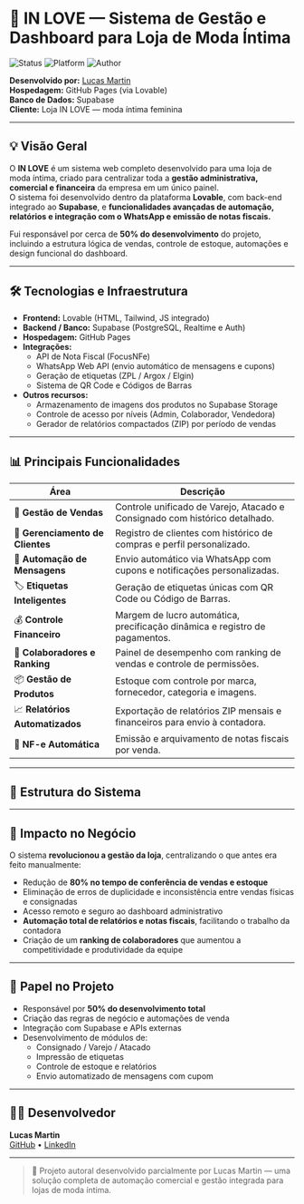 # 💖 IN LOVE — Sistema de Gestão e Dashboard para Loja de Moda Íntima  

![Status](https://img.shields.io/badge/status-Concluido-success)
![Platform](https://img.shields.io/badge/platform-Lovable%20%2B%20Supabase-blue)
![Author](https://img.shields.io/badge/dev-Lucas%20Martin-green)

**Desenvolvido por:** [Lucas Martin](https://github.com/cuLasss)  
**Hospedagem:** GitHub Pages (via Lovable)  
**Banco de Dados:** Supabase  
**Cliente:** Loja IN LOVE — moda íntima feminina  

---

## 💡 Visão Geral

O **IN LOVE** é um sistema web completo desenvolvido para uma loja de moda íntima, criado para centralizar toda a **gestão administrativa, comercial e financeira** da empresa em um único painel.  
O sistema foi desenvolvido dentro da plataforma **Lovable**, com back-end integrado ao **Supabase**, e **funcionalidades avançadas de automação, relatórios e integração com o WhatsApp e emissão de notas fiscais.**

Fui responsável por cerca de **50% do desenvolvimento** do projeto, incluindo a estrutura lógica de vendas, controle de estoque, automações e design funcional do dashboard.

---

## 🛠️ Tecnologias e Infraestrutura

- **Frontend:** Lovable (HTML, Tailwind, JS integrado)  
- **Backend / Banco:** Supabase (PostgreSQL, Realtime e Auth)  
- **Hospedagem:** GitHub Pages  
- **Integrações:**  
  - API de Nota Fiscal (FocusNFe)  
  - WhatsApp Web API (envio automático de mensagens e cupons)  
  - Geração de etiquetas (ZPL / Argox / Elgin)  
  - Sistema de QR Code e Códigos de Barras  
- **Outros recursos:**  
  - Armazenamento de imagens dos produtos no Supabase Storage  
  - Controle de acesso por níveis (Admin, Colaborador, Vendedora)  
  - Gerador de relatórios compactados (ZIP) por período de vendas  

---

## 📊 Principais Funcionalidades

| Área | Descrição |
|------|------------|
| 🧾 **Gestão de Vendas** | Controle unificado de Varejo, Atacado e Consignado com histórico detalhado. |
| 💼 **Gerenciamento de Clientes** | Registro de clientes com histórico de compras e perfil personalizado. |
| 📲 **Automação de Mensagens** | Envio automático via WhatsApp com cupons e notificações personalizadas. |
| 🏷️ **Etiquetas Inteligentes** | Geração de etiquetas únicas com QR Code ou Código de Barras. |
| 💰 **Controle Financeiro** | Margem de lucro automática, precificação dinâmica e registro de pagamentos. |
| 👥 **Colaboradores e Ranking** | Painel de desempenho com ranking de vendas e controle de permissões. |
| 📦 **Gestão de Produtos** | Estoque com controle por marca, fornecedor, categoria e imagens. |
| 📈 **Relatórios Automatizados** | Exportação de relatórios ZIP mensais e financeiros para envio à contadora. |
| 🧮 **NF-e Automática** | Emissão e arquivamento de notas fiscais por venda. |

---

## 🧩 Estrutura do Sistema

---

## 💬 Impacto no Negócio

O sistema **revolucionou a gestão da loja**, centralizando o que antes era feito manualmente:  
- Redução de **80% no tempo de conferência de vendas e estoque**  
- Eliminação de erros de duplicidade e inconsistência entre vendas físicas e consignadas  
- Acesso remoto e seguro ao dashboard administrativo  
- **Automação total de relatórios e notas fiscais**, facilitando o trabalho da contadora  
- Criação de um **ranking de colaboradores** que aumentou a competitividade e produtividade da equipe  

---

## 🧠 Papel no Projeto

- Responsável por **50% do desenvolvimento total**  
- Criação das regras de negócio e automações de venda  
- Integração com Supabase e APIs externas  
- Desenvolvimento de módulos de:
  - Consignado / Varejo / Atacado  
  - Impressão de etiquetas  
  - Controle de estoque e relatórios  
  - Envio automatizado de mensagens com cupom  

---

## 👨‍💻 Desenvolvedor

**Lucas Martin**  
[GitHub](https://github.com/cuLasss) • [LinkedIn](https://www.linkedin.com/in/lucas-m4rtin/)  

---

> 💖 Projeto autoral desenvolvido parcialmente por Lucas Martin — uma solução completa de automação comercial e gestão integrada para lojas de moda íntima.
